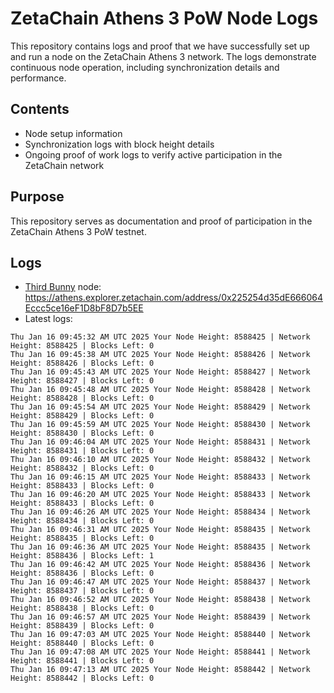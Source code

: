# ZetaChain Athens 3 PoW Node Logs
This repository contains logs and proof that we have successfully set up and run a node on the ZetaChain Athens 3 network. The logs demonstrate continuous node operation, including synchronization details and performance.

## Contents
- Node setup information
- Synchronization logs with block height details
- Ongoing proof of work logs to verify active participation in the ZetaChain network

## Purpose
This repository serves as documentation and proof of participation in the ZetaChain Athens 3 PoW testnet.

## Logs

- [Third Bunny](https://thirdbunny.xyz/) node: https://athens.explorer.zetachain.com/address/0x225254d35dE666064Eccc5ce16eF1D8bF8D7b5EE
- Latest logs:
```
Thu Jan 16 09:45:32 AM UTC 2025 Your Node Height: 8588425 | Network Height: 8588425 | Blocks Left: 0
Thu Jan 16 09:45:38 AM UTC 2025 Your Node Height: 8588426 | Network Height: 8588426 | Blocks Left: 0
Thu Jan 16 09:45:43 AM UTC 2025 Your Node Height: 8588427 | Network Height: 8588427 | Blocks Left: 0
Thu Jan 16 09:45:48 AM UTC 2025 Your Node Height: 8588428 | Network Height: 8588428 | Blocks Left: 0
Thu Jan 16 09:45:54 AM UTC 2025 Your Node Height: 8588429 | Network Height: 8588429 | Blocks Left: 0
Thu Jan 16 09:45:59 AM UTC 2025 Your Node Height: 8588430 | Network Height: 8588430 | Blocks Left: 0
Thu Jan 16 09:46:04 AM UTC 2025 Your Node Height: 8588431 | Network Height: 8588431 | Blocks Left: 0
Thu Jan 16 09:46:10 AM UTC 2025 Your Node Height: 8588432 | Network Height: 8588432 | Blocks Left: 0
Thu Jan 16 09:46:15 AM UTC 2025 Your Node Height: 8588433 | Network Height: 8588433 | Blocks Left: 0
Thu Jan 16 09:46:20 AM UTC 2025 Your Node Height: 8588433 | Network Height: 8588433 | Blocks Left: 0
Thu Jan 16 09:46:26 AM UTC 2025 Your Node Height: 8588434 | Network Height: 8588434 | Blocks Left: 0
Thu Jan 16 09:46:31 AM UTC 2025 Your Node Height: 8588435 | Network Height: 8588435 | Blocks Left: 0
Thu Jan 16 09:46:36 AM UTC 2025 Your Node Height: 8588435 | Network Height: 8588436 | Blocks Left: 1
Thu Jan 16 09:46:42 AM UTC 2025 Your Node Height: 8588436 | Network Height: 8588436 | Blocks Left: 0
Thu Jan 16 09:46:47 AM UTC 2025 Your Node Height: 8588437 | Network Height: 8588437 | Blocks Left: 0
Thu Jan 16 09:46:52 AM UTC 2025 Your Node Height: 8588438 | Network Height: 8588438 | Blocks Left: 0
Thu Jan 16 09:46:57 AM UTC 2025 Your Node Height: 8588439 | Network Height: 8588439 | Blocks Left: 0
Thu Jan 16 09:47:03 AM UTC 2025 Your Node Height: 8588440 | Network Height: 8588440 | Blocks Left: 0
Thu Jan 16 09:47:08 AM UTC 2025 Your Node Height: 8588441 | Network Height: 8588441 | Blocks Left: 0
Thu Jan 16 09:47:13 AM UTC 2025 Your Node Height: 8588442 | Network Height: 8588442 | Blocks Left: 0
```
